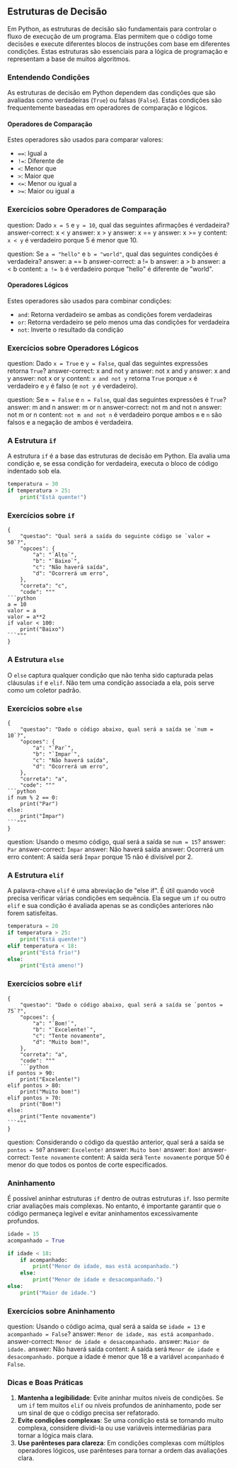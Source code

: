 ## Estruturas de Decisão

Em Python, as estruturas de decisão são fundamentais para controlar o fluxo de execução de um programa. Elas permitem que o código tome decisões e execute diferentes blocos de instruções com base em diferentes condições. Estas estruturas são essenciais para a lógica de programação e representam a base de muitos algoritmos.

### Entendendo Condições

As estruturas de decisão em Python dependem das condições que são avaliadas como verdadeiras (`True`) ou falsas (`False`). Estas condições são frequentemente baseadas em operadores de comparação e lógicos.

#### Operadores de Comparação

Estes operadores são usados para comparar valores:

- `==`: Igual a
- `!=`: Diferente de
- `<`: Menor que
- `>`: Maior que
- `<=`: Menor ou igual a
- `>=`: Maior ou igual a

### Exercícios sobre Operadores de Comparação

<?quiz?>

question: Dado `x = 5` e `y = 10`, qual das seguintes afirmações é verdadeira?
answer-correct: x < y
answer: x > y
answer: x == y
answer: x >= y
content:
`x < y` é verdadeiro porque 5 é menor que 10.
<?/quiz?>

<?quiz?>

question: Se `a = "hello"` e `b = "world"`, qual das seguintes condições é verdadeira?
answer: a == b
answer-correct: a != b
answer: a > b
answer: a < b
content:
`a != b` é verdadeiro porque "hello" é diferente de "world".
<?/quiz?>

#### Operadores Lógicos

Estes operadores são usados para combinar condições:

- `and`: Retorna verdadeiro se ambas as condições forem verdadeiras
- `or`: Retorna verdadeiro se pelo menos uma das condições for verdadeira
- `not`: Inverte o resultado da condição

### Exercícios sobre Operadores Lógicos

<?quiz?>

question: Dado `x = True` e `y = False`, qual das seguintes expressões retorna `True`?
answer-correct: x and not y
answer: not x and y
answer: x and y
answer: not x or y
content:
`x and not y` retorna `True` porque `x` é verdadeiro e `y` é falso (e `not y` é verdadeiro).
<?/quiz?>

<?quiz?>

question: Se `m = False` e `n = False`, qual das seguintes expressões é `True`?
answer: m and n
answer: m or n
answer-correct: not m and not n
answer: not m or n
content:
`not m and not n` é verdadeiro porque ambos `m` e `n` são falsos e a negação de ambos é verdadeira.
<?/quiz?>


### A Estrutura `if`

A estrutura `if` é a base das estruturas de decisão em Python. Ela avalia uma condição e, se essa condição for verdadeira, executa o bloco de código indentado sob ela.

```python
temperatura = 30
if temperatura > 25:
    print("Está quente!")
```

### Exercícios sobre `if`

```quiz
{
    "questao": "Qual será a saída do seguinte código se `valor = 50`?",
    "opcoes": {
        "a": "`Alto`",
        "b": "`Baixo`",
        "c": "Não haverá saída",
        "d": "Ocorrerá um erro",
    },
    "correta": "c",
    "code": """
```python
a = 10
valor = a
valor = a**2
if valor < 100:
    print("Baixo")
```"""
}
```

### A Estrutura `else`

O `else` captura qualquer condição que não tenha sido capturada pelas cláusulas `if` e `elif`. Não tem uma condição associada a ela, pois serve como um coletor padrão.

### Exercícios sobre `else`


```quiz
{
    "questao": "Dado o código abaixo, qual será a saída se `num = 10`?",
    "opcoes": {
        "a": "`Par`",
        "b": "`Impar`",
        "c": "Não haverá saída",
        "d": "Ocorrerá um erro",
    },
    "correta": "a",
    "code": """
```python
if num % 2 == 0:
    print("Par")
else:
    print("Ímpar")
```"""
}
```


<?quiz?>

question: Usando o mesmo código, qual será a saída se `num = 15`?
answer: `Par`
answer-correct: `Ímpar`
answer: Não haverá saída
answer: Ocorrerá um erro
content:
A saída será `Ímpar` porque 15 não é divisível por 2.
<?/quiz?>


### A Estrutura `elif`

A palavra-chave `elif` é uma abreviação de "else if". É útil quando você precisa verificar várias condições em sequência. Ela segue um `if` ou outro `elif` e sua condição é avaliada apenas se as condições anteriores não forem satisfeitas.

```python
temperatura = 20
if temperatura > 25:
    print("Está quente!")
elif temperatura < 18:
    print("Está frio!")
else:
    print("Está ameno!")
```

### Exercícios sobre `elif`

```quiz
{
    "questao": "Dado o código abaixo, qual será a saída se `pontos = 75`?",
    "opcoes": {
        "a": "`Bom!`",
        "b": "`Excelente!`",
        "c": "Tente novamente",
        "d": "Muito bom!",
    },
    "correta": "a",
    "code": """
    ```python
if pontos > 90:
    print("Excelente!")
elif pontos > 80:
    print("Muito bom!")
elif pontos > 70:
    print("Bom!")
else:
    print("Tente novamente")
```"""
}
```


<?quiz?>

question: Considerando o código da questão anterior, qual será a saída se `pontos = 50`?
answer: `Excelente!`
answer: `Muito bom!`
answer: `Bom!`
answer-correct: `Tente novamente`
content:
A saída será `Tente novamente` porque 50 é menor do que todos os pontos de corte especificados.
<?/quiz?>


### Aninhamento

É possível aninhar estruturas `if` dentro de outras estruturas `if`. Isso permite criar avaliações mais complexas. No entanto, é importante garantir que o código permaneça legível e evitar aninhamentos excessivamente profundos.

```python
idade = 15
acompanhado = True

if idade < 18:
    if acompanhado:
        print("Menor de idade, mas está acompanhado.")
    else:
        print("Menor de idade e desacompanhado.")
else:
    print("Maior de idade.")
```

### Exercícios sobre Aninhamento

<?quiz?>

question: Usando o código acima, qual será a saída se `idade = 13` e `acompanhado = False`?
answer: `Menor de idade, mas está acompanhado.`
answer-correct: `Menor de idade e desacompanhado.`
answer: `Maior de idade.`
answer: Não haverá saída
content:
A saída será `Menor de idade e desacompanhado.` porque a idade é menor que 18 e a variável `acompanhado` é `False`.
<?/quiz?>

### Dicas e Boas Práticas

1. **Mantenha a legibilidade**: Evite aninhar muitos níveis de condições. Se um `if` tem muitos `elif` ou níveis profundos de aninhamento, pode ser um sinal de que o código precisa ser refatorado.
2. **Evite condições complexas**: Se uma condição está se tornando muito complexa, considere dividi-la ou use variáveis intermediárias para tornar a lógica mais clara.
3. **Use parênteses para clareza**: Em condições complexas com múltiplos operadores lógicos, use parênteses para tornar a ordem das avaliações clara.
